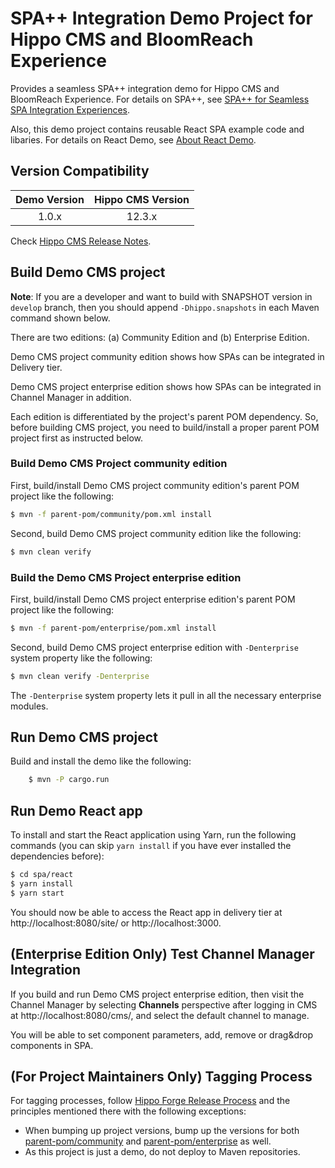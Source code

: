 # SPA++ Integration Demo Project for Hippo CMS and BloomReach Experience

Provides a seamless SPA++ integration demo for Hippo CMS and BloomReach Experience.
For details on SPA++, see [SPA++ for Seamless SPA Integration Experiences](https://www.onehippo.org/library/concepts/spa-plus/introduction.html).

Also, this demo project contains reusable React SPA example code and libaries.
For details on React Demo, see [About React Demo](spa/ABOUT_REACT_DEMO.md).

## Version Compatibility

| Demo Version   | Hippo CMS Version  |
|:--------------:|:------------------:|
| 1.0.x          | 12.3.x             |

Check [Hippo CMS Release Notes](https://www.onehippo.org/about/release-notes/release-notes-overview.html).

## Build Demo CMS project

**Note**: If you are a developer and want to build with SNAPSHOT version in ```develop``` branch, then you should append
```-Dhippo.snapshots``` in each Maven command shown below.

There are two editions: (a) Community Edition and (b) Enterprise Edition.

Demo CMS project community edition shows how SPAs can be integrated in Delivery tier.

Demo CMS project enterprise edition shows how SPAs can be integrated in Channel Manager in addition.

Each edition is differentiated by the project's parent POM dependency.
So, before building CMS project, you need to build/install a proper parent POM project first as instructed below.

### Build Demo CMS Project community edition

First, build/install Demo CMS project community edition's parent POM project like the following:

```bash
$ mvn -f parent-pom/community/pom.xml install
```

Second, build Demo CMS project community edition like the following:

```bash
$ mvn clean verify
```

### Build the Demo CMS Project enterprise edition

First, build/install Demo CMS project enterprise edition's parent POM project like the following:

```bash
$ mvn -f parent-pom/enterprise/pom.xml install
```

Second, build Demo CMS project enterprise edition with ```-Denterprise``` system property like the following:

```bash
$ mvn clean verify -Denterprise
```

The ```-Denterprise``` system property lets it pull in all the necessary enterprise modules.

## Run Demo CMS project

Build and install the demo like the following:

```bash
    $ mvn -P cargo.run
```

## Run Demo React app

To install and start the React application using Yarn, run the following commands
(you can skip `yarn install` if you have ever installed the dependencies before):

```bash
$ cd spa/react
$ yarn install
$ yarn start
```

You should now be able to access the React app in delivery tier at http://localhost:8080/site/ or http://localhost:3000.

## (Enterprise Edition Only) Test Channel Manager Integration

If you build and run Demo CMS project enterprise edition, then visit the Channel Manager by selecting **Channels** perspective after logging in CMS at http://localhost:8080/cms/, and select the default channel to manage.

You will be able to set component parameters, add, remove or drag&drop components in SPA.


## (For Project Maintainers Only) Tagging Process

For tagging processes, follow [Hippo Forge Release Process](https://onehippo-forge.github.io/release-process.html)
and the principles mentioned there
with the following exceptions:
- When bumping up project versions, bump up the versions for both [parent-pom/community](parent-pom/community) and
  [parent-pom/enterprise](parent-pom/enterprise) as well.
- As this project is just a demo, do not deploy to Maven repositories.
